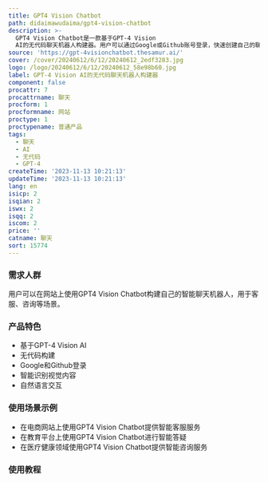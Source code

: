 ```yaml
---
title: GPT4 Vision Chatbot
path: didaimawudaima/gpt4-vision-chatbot
description: >-
  GPT4 Vision Chatbot是一款基于GPT-4 Vision
  AI的无代码聊天机器人构建器。用户可以通过Google或Github账号登录，快速创建自己的聊天机器人。该产品具有强大的AI能力，能够智能识别视觉内容，并进行自然语言交互。定位于帮助用户快速构建智能聊天机器人，提升用户体验。
source: 'https://gpt-4visionchatbot.thesamur.ai/'
cover: /cover/20240612/6/12/20240612_2edf3283.jpg
logo: /logo/20240612/6/12/20240612_58e98b60.jpg
label: GPT-4 Vision AI的无代码聊天机器人构建器
component: false
procattr: 7
procattrname: 聊天
procform: 1
procformname: 网站
proctype: 1
proctypename: 普通产品
tags:
  - 聊天
  - AI
  - 无代码
  - GPT-4
createTime: '2023-11-13 10:21:13'
updateTime: '2023-11-13 10:21:13'
lang: en
isicp: 2
isqian: 2
iswx: 2
isqq: 2
iscom: 2
price: ''
catname: 聊天
sort: 15774
---
```




### 需求人群
用户可以在网站上使用GPT4 Vision Chatbot构建自己的智能聊天机器人，用于客服、咨询等场景。

### 产品特色
- 基于GPT-4 Vision AI
- 无代码构建
- Google和Github登录
- 智能识别视觉内容
- 自然语言交互

### 使用场景示例
- 在电商网站上使用GPT4 Vision Chatbot提供智能客服服务
- 在教育平台上使用GPT4 Vision Chatbot进行智能答疑
- 在医疗健康领域使用GPT4 Vision Chatbot提供智能咨询服务

### 使用教程


  
